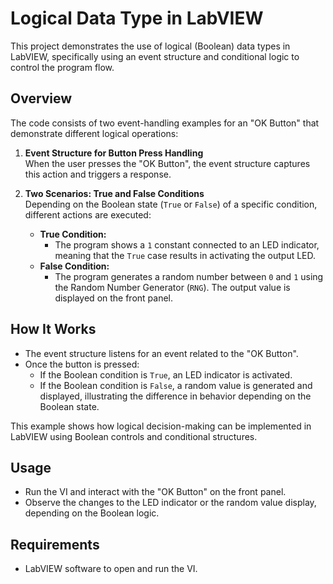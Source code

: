 # Logical Data Type in LabVIEW

This project demonstrates the use of logical (Boolean) data types in LabVIEW, specifically using an event structure and conditional logic to control the program flow.

## Overview

The code consists of two event-handling examples for an "OK Button" that demonstrate different logical operations:

1. **Event Structure for Button Press Handling**  
   When the user presses the "OK Button", the event structure captures this action and triggers a response.

2. **Two Scenarios: True and False Conditions**  
   Depending on the Boolean state (`True` or `False`) of a specific condition, different actions are executed:

   - **True Condition:**
     - The program shows a `1` constant connected to an LED indicator, meaning that the `True` case results in activating the output LED.
   - **False Condition:**
     - The program generates a random number between `0` and `1` using the Random Number Generator (`RNG`). The output value is displayed on the front panel.

## How It Works

- The event structure listens for an event related to the "OK Button".
- Once the button is pressed:
  - If the Boolean condition is `True`, an LED indicator is activated.
  - If the Boolean condition is `False`, a random value is generated and displayed, illustrating the difference in behavior depending on the Boolean state.

This example shows how logical decision-making can be implemented in LabVIEW using Boolean controls and conditional structures.

## Usage

- Run the VI and interact with the "OK Button" on the front panel.
- Observe the changes to the LED indicator or the random value display, depending on the Boolean logic.

## Requirements

- LabVIEW software to open and run the VI.
